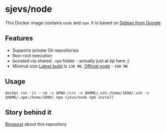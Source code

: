 # sjevs/node

This Docker image contains `node` and `npm`. It is based on [Debian from Google](https://hub.docker.com/r/google/debian/)

## Features
* Supports private Git repositories
* Non-root execution
* boosted via shared `.npm` folder - actually just at tip here ;)
* Minimal size [Latest build](https://hub.docker.com/r/sjevs/node/tags/) is `138 MB`. [Official node](https://hub.docker.com/r/library/node/tags/) - `190 MB`

## Usage

```
docker run -it --rm -v $PWD:/src -v $HOME/.ssh:/home/1000/.ssh -v $HOME/.npm:/home/1000/.npm sjevs/node npm install
```

## Story behind it

[Blogpost](http://docker-blog.jevsejev.io/2016/06/08/docker-minimal-image-with-private-git-repositories/) about this repository
